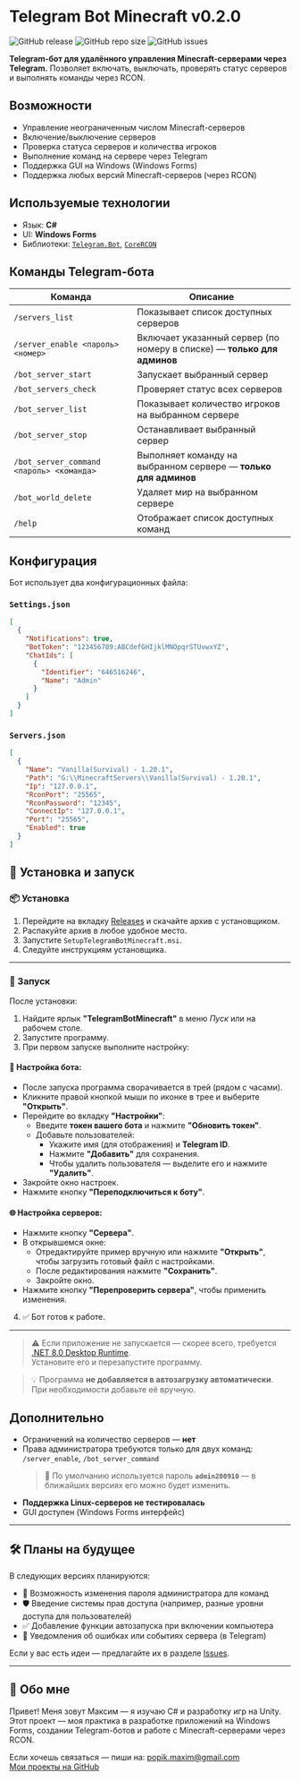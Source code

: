# Telegram Bot Minecraft v0.2.0
![GitHub release](https://img.shields.io/github/v/release/TRONMAXS/TelegramBotMinecraft?include_prereleases&label=release)
![GitHub repo size](https://img.shields.io/github/repo-size/TRONMAXS/TelegramBotMinecraft)
![GitHub issues](https://img.shields.io/github/issues/TRONMAXS/TelegramBotMinecraft)

**Telegram-бот для удалённого управления Minecraft-серверами через Telegram.**
Позволяет включать, выключать, проверять статус серверов и выполнять команды через RCON.

## Возможности

* Управление неограниченным числом Minecraft-серверов
* Включение/выключение серверов
* Проверка статуса серверов и количества игроков
* Выполнение команд на сервере через Telegram
* Поддержка GUI на Windows (Windows Forms)
* Поддержка любых версий Minecraft-серверов (через RCON)

## Используемые технологии

* Язык: **C#**
* UI: **Windows Forms**
* Библиотеки: [`Telegram.Bot`](https://github.com/TelegramBots/Telegram.Bot), [`CoreRCON`](https://github.com/dparparyan/CoreRCON)

## Команды Telegram-бота

| Команда                                  | Описание                                                                |
| ---------------------------------------- | ----------------------------------------------------------------------- |
| `/servers_list`                          | Показывает список доступных серверов                                    |
| `/server_enable <пароль> <номер>`        | Включает указанный сервер (по номеру в списке) — **только для админов** |
| `/bot_server_start`                      | Запускает выбранный сервер                                              |
| `/bot_servers_check`                     | Проверяет статус всех серверов                                          |
| `/bot_server_list`                       | Показывает количество игроков на выбранном сервере                      |
| `/bot_server_stop`                       | Останавливает выбранный сервер                                          |
| `/bot_server_command <пароль> <команда>` | Выполняет команду на выбранном сервере — **только для админов**         |
| `/bot_world_delete`                      | Удаляет мир на выбранном сервере                                        |
| `/help`                                  | Отображает список доступных команд                                      |

## Конфигурация

Бот использует два конфигурационных файла:

### `Settings.json`

```json
[
  {
    "Notifications": true,
    "BotToken": "123456789:ABCdefGHIjklMNOpqrSTUvwxYZ",
    "ChatIds": [
      {
        "Identifier": "646516246",
        "Name": "Admin"
      }
    ]
  }
]
```

### `Servers.json`

```json
[
  {
    "Name": "Vanilla(Survival) - 1.20.1",
    "Path": "G:\\MinecraftServers\\Vanilla(Survival) - 1.20.1",
    "Ip": "127.0.0.1",
    "RconPort": "25565",
    "RconPassword": "12345",
    "ConnectIp": "127.0.0.1",
    "Port": "25565",
    "Enabled": true
  }
]
```

## 🧩 Установка и запуск

### 📦 Установка

1. Перейдите на вкладку [Releases](https://github.com/your-username/your-repo/releases) и скачайте архив с установщиком.
2. Распакуйте архив в любое удобное место.
3. Запустите `SetupTelegramBotMinecraft.msi`.
4. Следуйте инструкциям установщика.

---

### 🚀 Запуск

После установки:

1. Найдите ярлык **"TelegramBotMinecraft"** в меню *Пуск* или на рабочем столе.
2. Запустите программу.
3. При первом запуске выполните настройку:

#### 🔧 Настройка бота:

- После запуска программа сворачивается в трей (рядом с часами).
- Кликните правой кнопкой мыши по иконке в трее и выберите **"Открыть"**.
- Перейдите во вкладку **"Настройки"**:
  - Введите **токен вашего бота** и нажмите **"Обновить токен"**.
  - Добавьте пользователей:
    - Укажите имя (для отображения) и **Telegram ID**.
    - Нажмите **"Добавить"** для сохранения.
    - Чтобы удалить пользователя — выделите его и нажмите **"Удалить"**.
- Закройте окно настроек.
- Нажмите кнопку **"Переподключиться к боту"**.

#### 🌐 Настройка серверов:

- Нажмите кнопку **"Сервера"**.
- В открывшемся окне:
  - Отредактируйте пример вручную или нажмите **"Открыть"**, чтобы загрузить готовый файл с настройками.
  - После редактирования нажмите **"Сохранить"**.
  - Закройте окно.
- Нажмите кнопку **"Перепроверить сервера"**, чтобы применить изменения.

4. ✅ Бот готов к работе.

---

> ⚠️ Если приложение не запускается — скорее всего, требуется [.NET 8.0 Desktop Runtime](https://dotnet.microsoft.com/ru-ru/download/dotnet?cid=getdotnetcore).  
> Установите его и перезапустите программу.

> 💡 Программа **не добавляется в автозагрузку автоматически**. При необходимости добавьте её вручную.

## Дополнительно

* Ограничений на количество серверов — **нет**
* Права администратора требуются только для двух команд: `/server_enable`, `/bot_server_command`  
  > 🔐 По умолчанию используется пароль **`admin200910`** — в ближайших версиях его можно будет изменить.
* **Поддержка Linux-серверов не тестировалась**
* GUI доступен (Windows Forms интерфейс)

---

## 🛠 Планы на будущее

В следующих версиях планируются:

- 🔐 Возможность изменения пароля администратора для команд
- 🛡 Введение системы прав доступа (например, разные уровни доступа для пользователей)
- ✅ Добавление функции автозапуска при включении компьютера
- 🔔 Уведомления об ошибках или событиях сервера (в Telegram)

Если у вас есть идеи — предлагайте их в разделе [Issues](https://github.com/TRONMAXS/TelegramBotMinecraft/issues).

---

## 👤 Обо мне

Привет! Меня зовут Максим — я изучаю C# и разработку игр на Unity.  
Этот проект — моя практика в разработке приложений на Windows Forms, создании Telegram-ботов и работе с Minecraft-серверами через RCON.

Если хочешь связаться — пиши на: popik.maxim@gmail.com  
[Мои проекты на GitHub](https://github.com/TRONMAXS)

